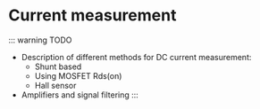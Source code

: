 # Current measurement

::: warning TODO
- Description of different methods for DC current measurement:
    - Shunt based
    - Using MOSFET Rds(on)
    - Hall sensor
- Amplifiers and signal filtering
:::
